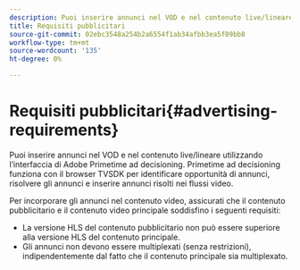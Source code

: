 ```yaml
---
description: Puoi inserire annunci nel VOD e nel contenuto live/lineare utilizzando l’interfaccia di Adobe Primetime ad decisioning. Primetime ad decisioning funziona con il browser TVSDK per identificare opportunità di annunci, risolvere gli annunci e inserire annunci risolti nei flussi video.
title: Requisiti pubblicitari
source-git-commit: 02ebc3548a254b2a6554f1ab34afbb3ea5f09bb8
workflow-type: tm+mt
source-wordcount: '135'
ht-degree: 0%

---
```


# Requisiti pubblicitari{#advertising-requirements}

Puoi inserire annunci nel VOD e nel contenuto live/lineare utilizzando l’interfaccia di Adobe Primetime ad decisioning. Primetime ad decisioning funziona con il browser TVSDK per identificare opportunità di annunci, risolvere gli annunci e inserire annunci risolti nei flussi video.

Per incorporare gli annunci nel contenuto video, assicurati che il contenuto pubblicitario e il contenuto video principale soddisfino i seguenti requisiti:

* La versione HLS del contenuto pubblicitario non può essere superiore alla versione HLS del contenuto principale.
* Gli annunci non devono essere multiplexati (senza restrizioni), indipendentemente dal fatto che il contenuto principale sia multiplexato.
